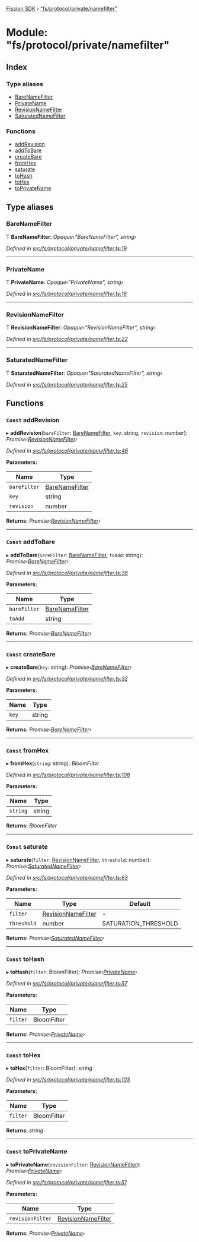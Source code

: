 [Fission SDK](../README.md) › ["fs/protocol/private/namefilter"](_fs_protocol_private_namefilter_.md)

# Module: "fs/protocol/private/namefilter"

## Index

### Type aliases

* [BareNameFilter](_fs_protocol_private_namefilter_.md#barenamefilter)
* [PrivateName](_fs_protocol_private_namefilter_.md#privatename)
* [RevisionNameFilter](_fs_protocol_private_namefilter_.md#revisionnamefilter)
* [SaturatedNameFilter](_fs_protocol_private_namefilter_.md#saturatednamefilter)

### Functions

* [addRevision](_fs_protocol_private_namefilter_.md#const-addrevision)
* [addToBare](_fs_protocol_private_namefilter_.md#const-addtobare)
* [createBare](_fs_protocol_private_namefilter_.md#const-createbare)
* [fromHex](_fs_protocol_private_namefilter_.md#const-fromhex)
* [saturate](_fs_protocol_private_namefilter_.md#const-saturate)
* [toHash](_fs_protocol_private_namefilter_.md#const-tohash)
* [toHex](_fs_protocol_private_namefilter_.md#const-tohex)
* [toPrivateName](_fs_protocol_private_namefilter_.md#const-toprivatename)

## Type aliases

###  BareNameFilter

Ƭ **BareNameFilter**: *Opaque‹"BareNameFilter", string›*

*Defined in [src/fs/protocol/private/namefilter.ts:19](https://github.com/fission-suite/webnative/blob/935d7b8/src/fs/protocol/private/namefilter.ts#L19)*

___

###  PrivateName

Ƭ **PrivateName**: *Opaque‹"PrivateName", string›*

*Defined in [src/fs/protocol/private/namefilter.ts:16](https://github.com/fission-suite/webnative/blob/935d7b8/src/fs/protocol/private/namefilter.ts#L16)*

___

###  RevisionNameFilter

Ƭ **RevisionNameFilter**: *Opaque‹"RevisionNameFilter", string›*

*Defined in [src/fs/protocol/private/namefilter.ts:22](https://github.com/fission-suite/webnative/blob/935d7b8/src/fs/protocol/private/namefilter.ts#L22)*

___

###  SaturatedNameFilter

Ƭ **SaturatedNameFilter**: *Opaque‹"SaturatedNameFilter", string›*

*Defined in [src/fs/protocol/private/namefilter.ts:25](https://github.com/fission-suite/webnative/blob/935d7b8/src/fs/protocol/private/namefilter.ts#L25)*

## Functions

### `Const` addRevision

▸ **addRevision**(`bareFilter`: [BareNameFilter](_fs_protocol_private_namefilter_.md#barenamefilter), `key`: string, `revision`: number): *Promise‹[RevisionNameFilter](_fs_protocol_private_namefilter_.md#revisionnamefilter)›*

*Defined in [src/fs/protocol/private/namefilter.ts:46](https://github.com/fission-suite/webnative/blob/935d7b8/src/fs/protocol/private/namefilter.ts#L46)*

**Parameters:**

Name | Type |
------ | ------ |
`bareFilter` | [BareNameFilter](_fs_protocol_private_namefilter_.md#barenamefilter) |
`key` | string |
`revision` | number |

**Returns:** *Promise‹[RevisionNameFilter](_fs_protocol_private_namefilter_.md#revisionnamefilter)›*

___

### `Const` addToBare

▸ **addToBare**(`bareFilter`: [BareNameFilter](_fs_protocol_private_namefilter_.md#barenamefilter), `toAdd`: string): *Promise‹[BareNameFilter](_fs_protocol_private_namefilter_.md#barenamefilter)›*

*Defined in [src/fs/protocol/private/namefilter.ts:38](https://github.com/fission-suite/webnative/blob/935d7b8/src/fs/protocol/private/namefilter.ts#L38)*

**Parameters:**

Name | Type |
------ | ------ |
`bareFilter` | [BareNameFilter](_fs_protocol_private_namefilter_.md#barenamefilter) |
`toAdd` | string |

**Returns:** *Promise‹[BareNameFilter](_fs_protocol_private_namefilter_.md#barenamefilter)›*

___

### `Const` createBare

▸ **createBare**(`key`: string): *Promise‹[BareNameFilter](_fs_protocol_private_namefilter_.md#barenamefilter)›*

*Defined in [src/fs/protocol/private/namefilter.ts:32](https://github.com/fission-suite/webnative/blob/935d7b8/src/fs/protocol/private/namefilter.ts#L32)*

**Parameters:**

Name | Type |
------ | ------ |
`key` | string |

**Returns:** *Promise‹[BareNameFilter](_fs_protocol_private_namefilter_.md#barenamefilter)›*

___

### `Const` fromHex

▸ **fromHex**(`string`: string): *BloomFilter*

*Defined in [src/fs/protocol/private/namefilter.ts:108](https://github.com/fission-suite/webnative/blob/935d7b8/src/fs/protocol/private/namefilter.ts#L108)*

**Parameters:**

Name | Type |
------ | ------ |
`string` | string |

**Returns:** *BloomFilter*

___

### `Const` saturate

▸ **saturate**(`filter`: [RevisionNameFilter](_fs_protocol_private_namefilter_.md#revisionnamefilter), `threshold`: number): *Promise‹[SaturatedNameFilter](_fs_protocol_private_namefilter_.md#saturatednamefilter)›*

*Defined in [src/fs/protocol/private/namefilter.ts:63](https://github.com/fission-suite/webnative/blob/935d7b8/src/fs/protocol/private/namefilter.ts#L63)*

**Parameters:**

Name | Type | Default |
------ | ------ | ------ |
`filter` | [RevisionNameFilter](_fs_protocol_private_namefilter_.md#revisionnamefilter) | - |
`threshold` | number | SATURATION_THRESHOLD |

**Returns:** *Promise‹[SaturatedNameFilter](_fs_protocol_private_namefilter_.md#saturatednamefilter)›*

___

### `Const` toHash

▸ **toHash**(`filter`: BloomFilter): *Promise‹[PrivateName](_fs_protocol_private_namefilter_.md#privatename)›*

*Defined in [src/fs/protocol/private/namefilter.ts:57](https://github.com/fission-suite/webnative/blob/935d7b8/src/fs/protocol/private/namefilter.ts#L57)*

**Parameters:**

Name | Type |
------ | ------ |
`filter` | BloomFilter |

**Returns:** *Promise‹[PrivateName](_fs_protocol_private_namefilter_.md#privatename)›*

___

### `Const` toHex

▸ **toHex**(`filter`: BloomFilter): *string*

*Defined in [src/fs/protocol/private/namefilter.ts:103](https://github.com/fission-suite/webnative/blob/935d7b8/src/fs/protocol/private/namefilter.ts#L103)*

**Parameters:**

Name | Type |
------ | ------ |
`filter` | BloomFilter |

**Returns:** *string*

___

### `Const` toPrivateName

▸ **toPrivateName**(`revisionFilter`: [RevisionNameFilter](_fs_protocol_private_namefilter_.md#revisionnamefilter)): *Promise‹[PrivateName](_fs_protocol_private_namefilter_.md#privatename)›*

*Defined in [src/fs/protocol/private/namefilter.ts:51](https://github.com/fission-suite/webnative/blob/935d7b8/src/fs/protocol/private/namefilter.ts#L51)*

**Parameters:**

Name | Type |
------ | ------ |
`revisionFilter` | [RevisionNameFilter](_fs_protocol_private_namefilter_.md#revisionnamefilter) |

**Returns:** *Promise‹[PrivateName](_fs_protocol_private_namefilter_.md#privatename)›*
